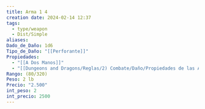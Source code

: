 ```yaml
---
title: Arma 1 4
creation date: 2024-02-14 12:37
tags:
  - type/weapon
  - Dist/Simple
aliases: 
Dado_de_Daño: 1d6
Tipo_de_Daño: "[[Perforante]]"
Propiedades:
  - "[[A Dos Manos]]"
  - "[[Dungeons and Dragons/Reglas/2) Combate/Daño/Propiedades de las Armas/Munición]]"
Rango: (80/320)
Peso: 2 lb
Precio: "2.500"
int_peso: 2
int_precio: 2500
---
```


